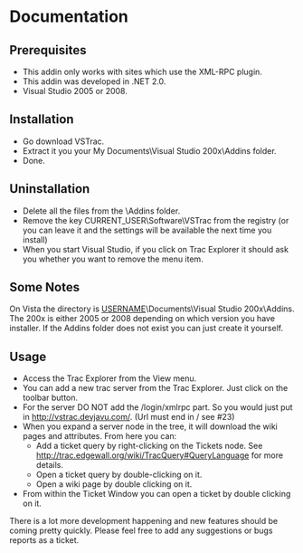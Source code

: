 # Documentation #

## Prerequisites ##

  * This addin only works with sites which use the XML-RPC plugin.
  * This addin was developed in .NET 2.0.
  * Visual Studio 2005 or 2008.

## Installation ##

  * Go download VSTrac.
  * Extract it you your My Documents\Visual Studio 200x\Addins folder.
  * Done.

## Uninstallation ##

  * Delete all the files from the \Addins folder.
  * Remove the key CURRENT\_USER\Software\VSTrac from the registry (or you can leave it and the settings will be available the next time you install)
  * When you start Visual Studio, if you click on Trac Explorer it should ask you whether you want to remove the menu item.

## Some Notes ##

On Vista the directory is [USERNAME](USERNAME.md)\Documents\Visual Studio 200x\Addins.
The 200x is either 2005 or 2008 depending on which version you have installer.
If the Addins folder does not exist you can just create it yourself.

## Usage ##

  * Access the Trac Explorer from the View menu.
  * You can add a new trac server from the Trac Explorer. Just click on the toolbar button.
  * For the server DO NOT add the /login/xmlrpc part. So you would just put in http://vstrac.devjavu.com/. (Url must end in / see #23)
  * When you expand a server node in the tree, it will download the wiki pages and attributes. From here you can:
    * Add a ticket query by right-clicking on the Tickets node. See http://trac.edgewall.org/wiki/TracQuery#QueryLanguage for more details.
    * Open a ticket query by double-clicking on it.
    * Open a wiki page by double clicking on it.
  * From within the Ticket Window you can open a ticket by double clicking on it.


There is a lot more development happening and new features should be coming pretty quickly. Please feel free to add any suggestions or bugs reports as a ticket.